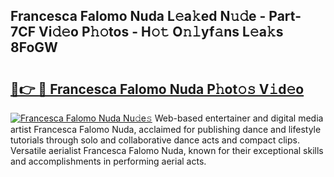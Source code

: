 ## Francesca Falomo Nuda L𝚎a𝚔ed N𝚞𝚍e - Part-7CF Vi𝚍𝚎o P𝚑𝚘tos - H𝚘𝚝 O𝚗𝚕yf𝚊ns L𝚎a𝚔s 8FoGW

# <h2><a href="http://kfbaqh.oniu.top/?m=Francesca+Falomo+Nuda">🔗👉 🔴 Francesca Falomo Nuda P𝚑ot𝚘𝚜 V𝚒d𝚎o</a></h2>

[![Francesca Falomo Nuda Nu𝚍e𝚜](https://i.imgur.com/0qMVB7G.gif)](http://kfbaqh.oniu.top/?m=Francesca+Falomo+Nuda)
Web-based entertainer and digital media artist Francesca Falomo Nuda, acclaimed for publishing dance and lifestyle tutorials through solo and collaborative dance acts and compact clips. Versatile aerialist Francesca Falomo Nuda, known for their exceptional skills and accomplishments in performing aerial acts.  
